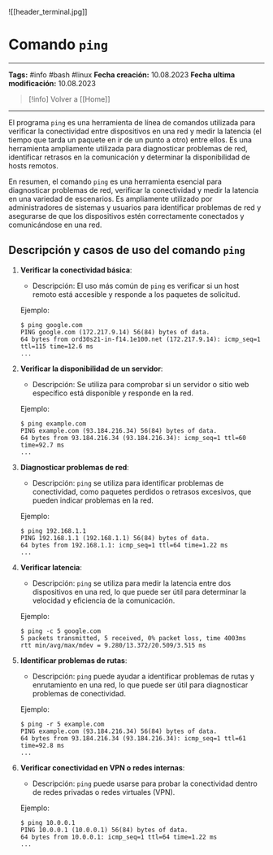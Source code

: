 
![[header_terminal.jpg]]
# Comando `ping`

---
**Tags:** #info #bash #linux 
**Fecha creación:** 10.08.2023
**Fecha ultima modificación:** 10.08.2023

> [!info] Volver a [[Home]] 

---

El programa `ping` es una herramienta de línea de comandos utilizada para verificar la conectividad entre dispositivos en una red y medir la latencia (el tiempo que tarda un paquete en ir de un punto a otro) entre ellos. Es una herramienta ampliamente utilizada para diagnosticar problemas de red, identificar retrasos en la comunicación y determinar la disponibilidad de hosts remotos.

En resumen, el comando `ping` es una herramienta esencial para diagnosticar problemas de red, verificar la conectividad y medir la latencia en una variedad de escenarios. Es ampliamente utilizado por administradores de sistemas y usuarios para identificar problemas de red y asegurarse de que los dispositivos estén correctamente conectados y comunicándose en una red.

## Descripción y casos de uso del comando `ping`

1. **Verificar la conectividad básica**:
   - Descripción: El uso más común de `ping` es verificar si un host remoto está accesible y responde a los paquetes de solicitud.
   
   Ejemplo:
   ```
   $ ping google.com
   PING google.com (172.217.9.14) 56(84) bytes of data.
   64 bytes from ord30s21-in-f14.1e100.net (172.217.9.14): icmp_seq=1 ttl=115 time=12.6 ms
   ...
   ```

2. **Verificar la disponibilidad de un servidor**:
   - Descripción: Se utiliza para comprobar si un servidor o sitio web específico está disponible y responde en la red.

   Ejemplo:
   ```
   $ ping example.com
   PING example.com (93.184.216.34) 56(84) bytes of data.
   64 bytes from 93.184.216.34 (93.184.216.34): icmp_seq=1 ttl=60 time=92.7 ms
   ...
   ```

3. **Diagnosticar problemas de red**:
   - Descripción: `ping` se utiliza para identificar problemas de conectividad, como paquetes perdidos o retrasos excesivos, que pueden indicar problemas en la red.

   Ejemplo:
   ```
   $ ping 192.168.1.1
   PING 192.168.1.1 (192.168.1.1) 56(84) bytes of data.
   64 bytes from 192.168.1.1: icmp_seq=1 ttl=64 time=1.22 ms
   ...
   ```

4. **Verificar latencia**:
   - Descripción: `ping` se utiliza para medir la latencia entre dos dispositivos en una red, lo que puede ser útil para determinar la velocidad y eficiencia de la comunicación.

   Ejemplo:
   ```
   $ ping -c 5 google.com
   5 packets transmitted, 5 received, 0% packet loss, time 4003ms
   rtt min/avg/max/mdev = 9.280/13.372/20.509/3.515 ms
   ```

5. **Identificar problemas de rutas**:
   - Descripción: `ping` puede ayudar a identificar problemas de rutas y enrutamiento en una red, lo que puede ser útil para diagnosticar problemas de conectividad.

   Ejemplo:
   ```
   $ ping -r 5 example.com
   PING example.com (93.184.216.34) 56(84) bytes of data.
   64 bytes from 93.184.216.34 (93.184.216.34): icmp_seq=1 ttl=61 time=92.8 ms
   ...
   ```

6. **Verificar conectividad en VPN o redes internas**:
   - Descripción: `ping` puede usarse para probar la conectividad dentro de redes privadas o redes virtuales (VPN).

   Ejemplo:
   ```
   $ ping 10.0.0.1
   PING 10.0.0.1 (10.0.0.1) 56(84) bytes of data.
   64 bytes from 10.0.0.1: icmp_seq=1 ttl=64 time=1.22 ms
   ...
   ```

